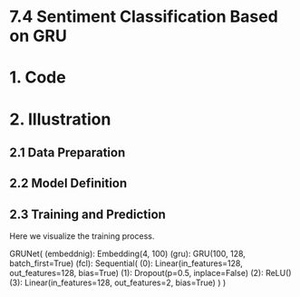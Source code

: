 # 7.4 Sentiment Classification Based on GRU


# 1. Code 


# 2. Illustration

## 2.1 Data Preparation

## 2.2 Model Definition

## 2.3 Training and Prediction


Here we visualize the training process.

GRUNet(
  (embeddnig): Embedding(4, 100)
  (gru): GRU(100, 128, batch_first=True)
  (fcl): Sequential(
    (0): Linear(in_features=128, out_features=128, bias=True)
    (1): Dropout(p=0.5, inplace=False)
    (2): ReLU()
    (3): Linear(in_features=128, out_features=2, bias=True)
  )
)